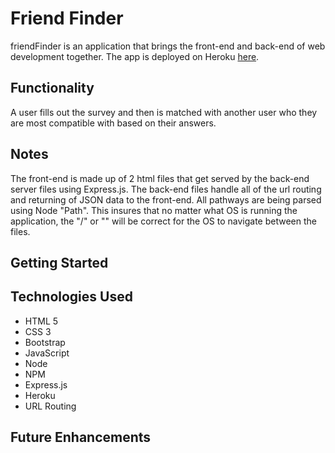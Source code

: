 # Friend Finder

friendFinder is an application that brings the front-end and back-end of web development together. The app is deployed on Heroku [here](https://pure-escarpment-26498.herokuapp.com/).

## Functionality

A user fills out the survey and then is matched with another user who they are most compatible with based on their answers.

## Notes
The front-end is made up of 2 html files that get served by the back-end server files using Express.js. The back-end files handle all of the url routing and returning of JSON data to the front-end. All pathways are being parsed using Node "Path". This insures that no matter what OS is running the application, the "/" or "\" will be correct for the OS to navigate between the files.

## Getting Started

## Technologies Used
- HTML 5
- CSS 3
- Bootstrap
- JavaScript
- Node
- NPM
- Express.js
- Heroku
- URL Routing

## Future Enhancements

